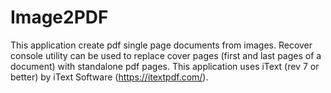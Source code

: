 # Image2PDF

This application create pdf single page documents from images.
Recover console utility can be used to replace cover pages (first and last pages of a document) with standalone pdf pages.
This application uses iText (rev 7 or better) by iText Software (https://itextpdf.com/). 
